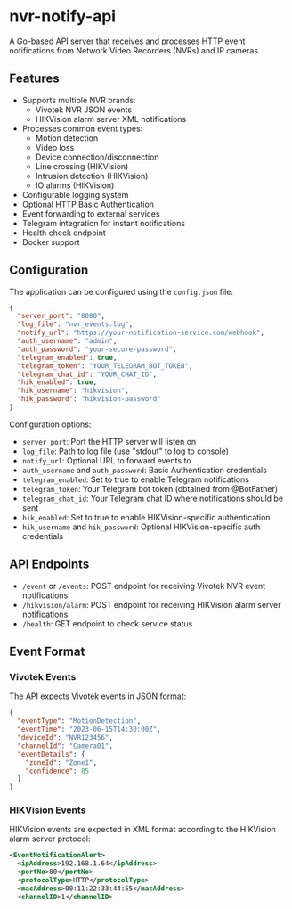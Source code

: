 # nvr-notify-api


A Go-based API server that receives and processes HTTP event notifications from Network Video Recorders (NVRs) and IP cameras.

## Features

- Supports multiple NVR brands:
  - Vivotek NVR JSON events
  - HIKVision alarm server XML notifications
- Processes common event types:
  - Motion detection
  - Video loss
  - Device connection/disconnection
  - Line crossing (HIKVision)
  - Intrusion detection (HIKVision)
  - IO alarms (HIKVision)
- Configurable logging system
- Optional HTTP Basic Authentication
- Event forwarding to external services
- Telegram integration for instant notifications
- Health check endpoint
- Docker support

## Configuration

The application can be configured using the `config.json` file:

```json
{
  "server_port": "8080",
  "log_file": "nvr_events.log",
  "notify_url": "https://your-notification-service.com/webhook",
  "auth_username": "admin",
  "auth_password": "your-secure-password",
  "telegram_enabled": true,
  "telegram_token": "YOUR_TELEGRAM_BOT_TOKEN",
  "telegram_chat_id": "YOUR_CHAT_ID",
  "hik_enabled": true,
  "hik_username": "hikvision",
  "hik_password": "hikvision-password"
}
```

Configuration options:
- `server_port`: Port the HTTP server will listen on
- `log_file`: Path to log file (use "stdout" to log to console)
- `notify_url`: Optional URL to forward events to
- `auth_username` and `auth_password`: Basic Authentication credentials
- `telegram_enabled`: Set to true to enable Telegram notifications
- `telegram_token`: Your Telegram bot token (obtained from @BotFather)
- `telegram_chat_id`: Your Telegram chat ID where notifications should be sent
- `hik_enabled`: Set to true to enable HIKVision-specific authentication
- `hik_username` and `hik_password`: Optional HIKVision-specific auth credentials

## API Endpoints

- `/event` or `/events`: POST endpoint for receiving Vivotek NVR event notifications
- `/hikvision/alarm`: POST endpoint for receiving HIKVision alarm server notifications
- `/health`: GET endpoint to check service status

## Event Format

### Vivotek Events
The API expects Vivotek events in JSON format:

```json
{
  "eventType": "MotionDetection",
  "eventTime": "2023-06-15T14:30:00Z",
  "deviceId": "NVR123456",
  "channelId": "Camera01",
  "eventDetails": {
    "zoneId": "Zone1",
    "confidence": 85
  }
}
```

### HIKVision Events
HIKVision events are expected in XML format according to the HIKVision alarm server protocol:

```xml
<EventNotificationAlert>
  <ipAddress>192.168.1.64</ipAddress>
  <portNo>80</portNo>
  <protocolType>HTTP</protocolType>
  <macAddress>00:11:22:33:44:55</macAddress>
  <channelID>1</channelID>